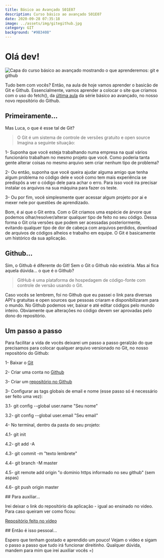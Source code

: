 ```yaml
---
title: Básico ao Avançado S01E07
description: Curso básico ao avançado S01E07
date: 2020-09-28 07:35:18
image: ../assets/img/gitegithub.jpg
category: GIT
background: "#9B3408"
---
```

# Olá dev!

![Capa do curso básico ao avançado mostrando o que aprenderemos: git e github](../assets/img/gitegithub.jpg)

Tudo bem com vocês? Então, na aula de hoje vamos aprender o basicão de Git e Github. Essencialmente, vamos aprender a colocar o site que criamos com o uso do fetch(), da [última aula](https://oladev.com.br/basico-ao-avancado-s01e06/) da série básico ao avançado, no nosso novo repositório do Github.

## Primeiramente...

Mas Luca, o que é esse tal de Git?

> O Git é um sistema de controle de versões gratuito e open source
> Imagina a seguinte situação: 

1- Suponha que você esteja trabalhando numa empresa na qual vários funcionário trabalham no mesmo projeto que você. Como poderia tanta gente alterar coisas no mesmo arquivo sem criar nenhum tipo de problema? 

2- Ou então, suponha que você queira ajudar alguma amigo que tenha algum problema no código dele e você como tem mais experiência se predispôs a ver o código dele para achar o erro. Para isso você ira precisar instalar os arquivos na sua máquina para fazer os teste.

3- Ou por fim, você simplesmente quer acessar algum projeto por ai e mexer nele por questões de aprendizado.

Bom, é ai que o Git entra. Com o Git criamos uma espécie de árvore que podemos olhar/resolver/alterar qualquer tipo de feito no seu código. Dessa forma o Git cria versões que podem ser acessadas posteriormente, evitando qualquer tipo de dor de cabeça com arquivos perdidos, download de arquivos de códigos alheios e trabalho em equipe. O Git é basicamente um histórico da sua aplicação.

## Github...

Sim, o Github é diferente do Git! Sem o Git o Github não existiria. 
Mas ai fica aquela dúvida... o que é o Github?

> GitHub é uma plataforma de hospedagem de código-fonte com controle de versão usando o Git.

Caso vocês se lembrem, foi no Github que eu passei o link para diversas API's gratuitas e open sources que pessoas criaram e disponibilizaram para o mundo. No Github podemos ver, baixar e até editar códigos pelo mundo inteiro. Obviamente que alterações no código devem ser aprovadas pelo dono do repositório.

## Um passo a passo

Para facilitar a vida de vocês deixarei um passo a passo geralzão do que precisamos para colocar qualquer arquivo versionado no Git, no nosso repositório do Github:


1- Baixar o [Git](https://git-scm.com/)

2- Criar uma conta no [Github](https://github.com/join)

3- Criar um [repositório no Github](https://github.com/new)

3- Configurar as tags globais de email e nome (esse passo só é necessário ser feito uma vez):

3.1- git config --global user.name "Seu nome"

3.2- git config --global user.email "Seu email"

4- No terminal, dentro da pasta do seu projeto:

4.1- git init

4.2- git add -A

4.3- git commit -m "texto lembrete"

4.4- git branch -M master

4.5- git remote add origin "o dominio https informado no seu github" (sem aspas)

4.6- git push origin master

\## Para auxiliar...

Irei deixar o link do repositório da aplicação - igual ao ensinado no video. Para caso queiram ver como ficou:

[Repositório feito no vídeo](https://github.com/agraluca/minhaAplicacao)

\## Então é isso pessoal...

Espero que tenham gostado e aprendido um pouco! Vejam o vídeo e sigam o passo a passo que tudo irá funcionar direitinho. Qualquer dúvida, mandem para mim que irei auxiliar vocês =)